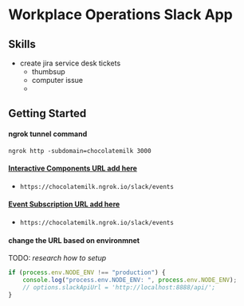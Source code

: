 # Workplace Operations Slack App

## Skills

- create jira service desk tickets
  - thumbsup
  - computer issue
  -

## Getting Started

#### ngrok tunnel command

`ngrok http -subdomain=chocolatemilk 3000`

#### [Interactive Components URL add here](https://api.slack.com/apps/ANPG45QKY/interactive-messages?)

- `https://chocolatemilk.ngrok.io/slack/events`

#### [Event Subscription URL add here](https://api.slack.com/apps/ANPG45QKY/event-subscriptions?)

- `https://chocolatemilk.ngrok.io/slack/events`

#### change the URL based on environmnet

TODO: _research how to setup_

```js
if (process.env.NODE_ENV !== "production") {
	console.log("process.env.NODE_ENV: ", process.env.NODE_ENV);
	// options.slackApiUrl = 'http://localhost:8888/api/';
}
```
